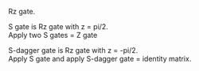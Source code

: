 Rz gate.

S gate is Rz gate with z = pi/2. <br>
Apply two S gates = Z gate

S-dagger gate is Rz gate with z = -pi/2. <br>
Apply S gate and apply S-dagger gate = identity matrix.
